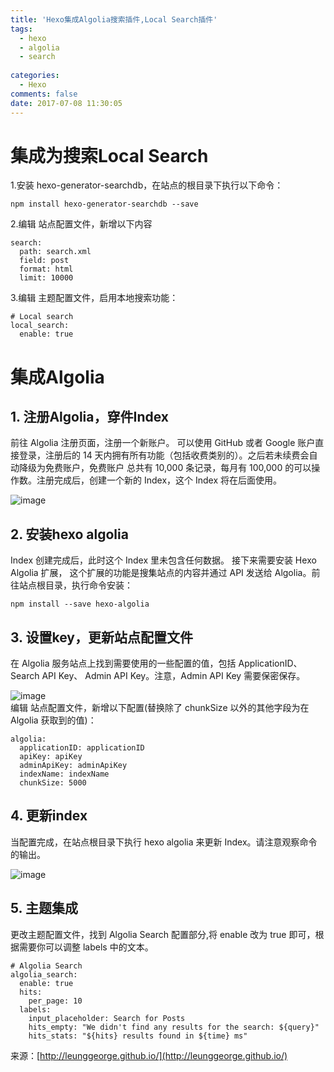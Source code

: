 ```yaml
---
title: 'Hexo集成Algolia搜索插件,Local Search插件'
tags:
  - hexo
  - algolia
  - search
  
categories: 
  - Hexo
comments: false
date: 2017-07-08 11:30:05
---
```


# 集成为搜索Local Search
1.安装 hexo-generator-searchdb，在站点的根目录下执行以下命令：

```
npm install hexo-generator-searchdb --save
```

2.编辑 站点配置文件，新增以下内容

```
search:
  path: search.xml
  field: post
  format: html
  limit: 10000
```

3.编辑 主题配置文件，启用本地搜索功能：

```
# Local search
local_search:
  enable: true
```


# 集成Algolia
## 1. 注册Algolia，穿件Index  
前往 Algolia 注册页面，注册一个新账户。 可以使用 GitHub 或者 Google 账户直接登录，注册后的 14 天内拥有所有功能（包括收费类别的）。之后若未续费会自动降级为免费账户，免费账户 总共有 10,000 条记录，每月有 100,000 的可以操作数。注册完成后，创建一个新的 Index，这个 Index 将在后面使用。  
    
![image](algolia_index.png)

## 2. 安装hexo algolia
Index 创建完成后，此时这个 Index 里未包含任何数据。 接下来需要安装 Hexo Algolia 扩展， 这个扩展的功能是搜集站点的内容并通过 API 发送给 Algolia。前往站点根目录，执行命令安装：

```
npm install --save hexo-algolia
```

## 3. 设置key，更新站点配置文件
在 Algolia 服务站点上找到需要使用的一些配置的值，包括 ApplicationID、Search API Key、 Admin API Key。注意，Admin API Key 需要保密保存。  

![image](api_keys.png)  
编辑 站点配置文件，新增以下配置(替换除了 chunkSize 以外的其他字段为在 Algolia 获取到的值)：

```
algolia:
  applicationID: applicationID
  apiKey: apiKey
  adminApiKey: adminApiKey
  indexName: indexName
  chunkSize: 5000
```

## 4. 更新index

当配置完成，在站点根目录下执行 hexo algolia 来更新 Index。请注意观察命令的输出。

![image](update_index-4.png)  

## 5. 主题集成

更改主题配置文件，找到 Algolia Search 配置部分,将 enable 改为 true 即可，根据需要你可以调整 labels 中的文本。 

```
# Algolia Search
algolia_search:
  enable: true
  hits:
    per_page: 10
  labels:
    input_placeholder: Search for Posts
    hits_empty: "We didn't find any results for the search: ${query}"
    hits_stats: "${hits} results found in ${time} ms"
```

来源：[http://leunggeorge.github.io/](http://leunggeorge.github.io/)  
